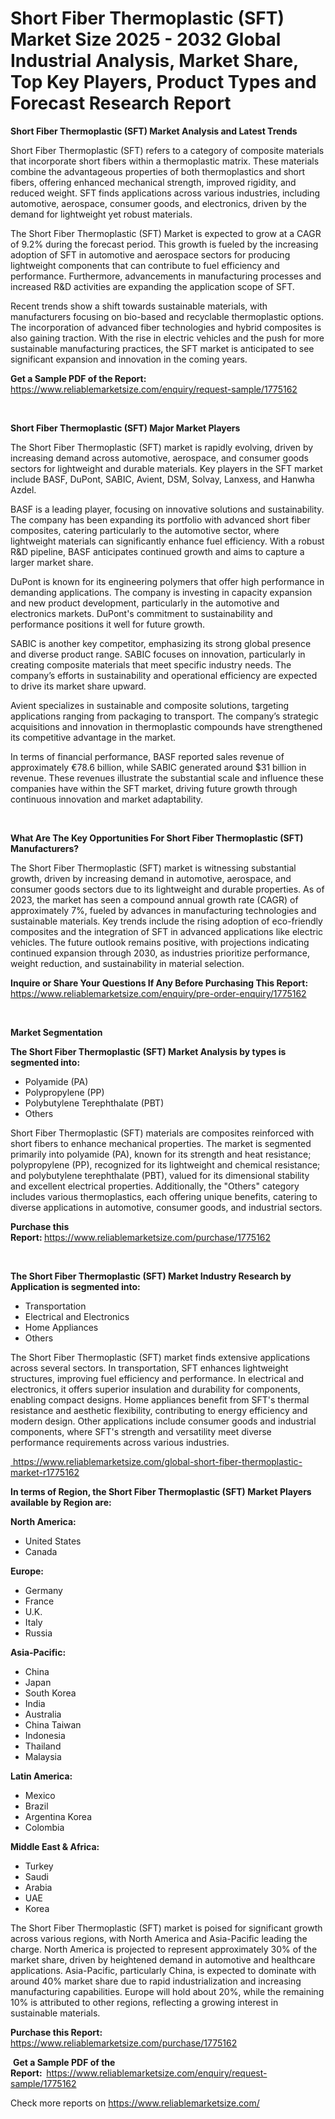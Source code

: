 <p><h1>Short Fiber Thermoplastic (SFT) Market Size 2025 - 2032 Global Industrial Analysis, Market Share, Top Key Players, Product Types and Forecast Research Report</h1></p><p><strong>Short Fiber Thermoplastic (SFT) Market Analysis and Latest Trends</strong></p>
<p><p>Short Fiber Thermoplastic (SFT) refers to a category of composite materials that incorporate short fibers within a thermoplastic matrix. These materials combine the advantageous properties of both thermoplastics and short fibers, offering enhanced mechanical strength, improved rigidity, and reduced weight. SFT finds applications across various industries, including automotive, aerospace, consumer goods, and electronics, driven by the demand for lightweight yet robust materials.</p><p>The Short Fiber Thermoplastic (SFT) Market is expected to grow at a CAGR of 9.2% during the forecast period. This growth is fueled by the increasing adoption of SFT in automotive and aerospace sectors for producing lightweight components that can contribute to fuel efficiency and performance. Furthermore, advancements in manufacturing processes and increased R&D activities are expanding the application scope of SFT. </p><p>Recent trends show a shift towards sustainable materials, with manufacturers focusing on bio-based and recyclable thermoplastic options. The incorporation of advanced fiber technologies and hybrid composites is also gaining traction. With the rise in electric vehicles and the push for more sustainable manufacturing practices, the SFT market is anticipated to see significant expansion and innovation in the coming years.</p></p>
<p><strong>Get a Sample PDF of the Report:&nbsp;</strong> <a href="https://www.reliablemarketsize.com/enquiry/request-sample/1775162?utm_campaign=1833&utm_medium=2&utm_source=Github&utm_content=ia&utm_term=02022025&utm_id=short-fiber-thermoplastic-sft">https://www.reliablemarketsize.com/enquiry/request-sample/1775162</a></p>
<p>&nbsp;</p>
<p><strong>Short Fiber Thermoplastic (SFT) Major Market Players</strong></p>
<p><p>The Short Fiber Thermoplastic (SFT) market is rapidly evolving, driven by increasing demand across automotive, aerospace, and consumer goods sectors for lightweight and durable materials. Key players in the SFT market include BASF, DuPont, SABIC, Avient, DSM, Solvay, Lanxess, and Hanwha Azdel.</p><p>BASF is a leading player, focusing on innovative solutions and sustainability. The company has been expanding its portfolio with advanced short fiber composites, catering particularly to the automotive sector, where lightweight materials can significantly enhance fuel efficiency. With a robust R&D pipeline, BASF anticipates continued growth and aims to capture a larger market share.</p><p>DuPont is known for its engineering polymers that offer high performance in demanding applications. The company is investing in capacity expansion and new product development, particularly in the automotive and electronics markets. DuPont's commitment to sustainability and performance positions it well for future growth.</p><p>SABIC is another key competitor, emphasizing its strong global presence and diverse product range. SABIC focuses on innovation, particularly in creating composite materials that meet specific industry needs. The company’s efforts in sustainability and operational efficiency are expected to drive its market share upward.</p><p>Avient specializes in sustainable and composite solutions, targeting applications ranging from packaging to transport. The company’s strategic acquisitions and innovation in thermoplastic compounds have strengthened its competitive advantage in the market.</p><p>In terms of financial performance, BASF reported sales revenue of approximately €78.6 billion, while SABIC generated around $31 billion in revenue. These revenues illustrate the substantial scale and influence these companies have within the SFT market, driving future growth through continuous innovation and market adaptability.</p></p>
<p>&nbsp;</p>
<p><strong>What Are The Key Opportunities For Short Fiber Thermoplastic (SFT) Manufacturers?</strong></p>
<p><p>The Short Fiber Thermoplastic (SFT) market is witnessing substantial growth, driven by increasing demand in automotive, aerospace, and consumer goods sectors due to its lightweight and durable properties. As of 2023, the market has seen a compound annual growth rate (CAGR) of approximately 7%, fueled by advances in manufacturing technologies and sustainable materials. Key trends include the rising adoption of eco-friendly composites and the integration of SFT in advanced applications like electric vehicles. The future outlook remains positive, with projections indicating continued expansion through 2030, as industries prioritize performance, weight reduction, and sustainability in material selection.</p></p>
<p><strong>Inquire or Share Your Questions If Any Before Purchasing This Report:</strong> <a href="https://www.reliablemarketsize.com/enquiry/pre-order-enquiry/1775162?utm_campaign=1833&utm_medium=2&utm_source=Github&utm_content=ia&utm_term=02022025&utm_id=short-fiber-thermoplastic-sft">https://www.reliablemarketsize.com/enquiry/pre-order-enquiry/1775162</a></p>
<p>&nbsp;</p>
<p><strong>Market Segmentation</strong></p>
<p><strong>The Short Fiber Thermoplastic (SFT) Market Analysis by types is segmented into:</strong></p>
<p><ul><li>Polyamide (PA)</li><li>Polypropylene (PP)</li><li>Polybutylene Terephthalate (PBT)</li><li>Others</li></ul></p>
<p><p>Short Fiber Thermoplastic (SFT) materials are composites reinforced with short fibers to enhance mechanical properties. The market is segmented primarily into polyamide (PA), known for its strength and heat resistance; polypropylene (PP), recognized for its lightweight and chemical resistance; and polybutylene terephthalate (PBT), valued for its dimensional stability and excellent electrical properties. Additionally, the "Others" category includes various thermoplastics, each offering unique benefits, catering to diverse applications in automotive, consumer goods, and industrial sectors.</p></p>
<p><strong>Purchase this Report:&nbsp;</strong><a href="https://www.reliablemarketsize.com/purchase/1775162?utm_campaign=1833&utm_medium=2&utm_source=Github&utm_content=ia&utm_term=02022025&utm_id=short-fiber-thermoplastic-sft">https://www.reliablemarketsize.com/purchase/1775162</a></p>
<p>&nbsp;</p>
<p><strong>The Short Fiber Thermoplastic (SFT) Market Industry Research by Application is segmented into:</strong></p>
<p><ul><li>Transportation</li><li>Electrical and Electronics</li><li>Home Appliances</li><li>Others</li></ul></p>
<p><p>The Short Fiber Thermoplastic (SFT) market finds extensive applications across several sectors. In transportation, SFT enhances lightweight structures, improving fuel efficiency and performance. In electrical and electronics, it offers superior insulation and durability for components, enabling compact designs. Home appliances benefit from SFT's thermal resistance and aesthetic flexibility, contributing to energy efficiency and modern design. Other applications include consumer goods and industrial components, where SFT's strength and versatility meet diverse performance requirements across various industries.</p></p>
<p><a href="https://www.reliablemarketsize.com/global-short-fiber-thermoplastic-market-r1775162?utm_campaign=1833&utm_medium=2&utm_source=Github&utm_content=ia&utm_term=02022025&utm_id=short-fiber-thermoplastic-sft">&nbsp;https://www.reliablemarketsize.com/global-short-fiber-thermoplastic-market-r1775162</a></p>
<p><strong>In terms of Region, the Short Fiber Thermoplastic (SFT) Market Players available by Region are:</strong></p>
<p>
    <p> <strong> North America: </strong>
        <ul>
            <li>United States</li>
            <li>Canada</li>
        </ul>
        </p> 
    <p> <strong> Europe: </strong>
        <ul>
            <li>Germany</li>
            <li>France</li>
            <li>U.K.</li>
            <li>Italy</li>
            <li>Russia</li>
        </ul>
        </p> 
    <p> <strong> Asia-Pacific: </strong>
        <ul>
            <li>China</li>
            <li>Japan</li>
            <li>South Korea</li>
            <li>India</li>
            <li>Australia</li>
            <li>China Taiwan</li>
            <li>Indonesia</li>
            <li>Thailand</li>
            <li>Malaysia</li>
        </ul>
        </p> 
    <p> <strong> Latin America: </strong>
        <ul>
            <li>Mexico</li>
            <li>Brazil</li>
            <li>Argentina Korea</li>
            <li>Colombia</li>
        </ul>
        </p> 
    <p> <strong> Middle East & Africa: </strong>
        <ul>
            <li>Turkey</li>
            <li>Saudi</li>
            <li>Arabia</li>
            <li>UAE</li>
            <li>Korea</li>
        </ul>
    </p>
    </p>
<p><p>The Short Fiber Thermoplastic (SFT) market is poised for significant growth across various regions, with North America and Asia-Pacific leading the charge. North America is projected to represent approximately 30% of the market share, driven by heightened demand in automotive and healthcare applications. Asia-Pacific, particularly China, is expected to dominate with around 40% market share due to rapid industrialization and increasing manufacturing capabilities. Europe will hold about 20%, while the remaining 10% is attributed to other regions, reflecting a growing interest in sustainable materials.</p></p>
<p><strong>Purchase this Report: </strong><a href="https://www.reliablemarketsize.com/purchase/1775162?utm_campaign=1833&utm_medium=2&utm_source=Github&utm_content=ia&utm_term=02022025&utm_id=short-fiber-thermoplastic-sft">https://www.reliablemarketsize.com/purchase/1775162</a></p>
<p>&nbsp;<strong>Get a Sample PDF of the Report:&nbsp;&nbsp;</strong><a href="https://www.reliablemarketsize.com/enquiry/request-sample/1775162?utm_campaign=1833&utm_medium=2&utm_source=Github&utm_content=ia&utm_term=02022025&utm_id=short-fiber-thermoplastic-sft">https://www.reliablemarketsize.com/enquiry/request-sample/1775162</a></p>
<p><strong></strong></p>
<p>Check more reports on <a href="https://www.reliablemarketsize.com/?utm_campaign=1833&utm_medium=2&utm_source=Github&utm_content=ia&utm_term=02022025&utm_id=short-fiber-thermoplastic-sft">https://www.reliablemarketsize.com/</a></p>